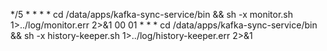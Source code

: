 */5 * * * * cd /data/apps/kafka-sync-service/bin && sh -x monitor.sh 1>../log/monitor.err 2>&1
00 01 * * * cd /data/apps/kafka-sync-service/bin && sh -x history-keeper.sh 1>../log/history-keeper.err 2>&1
